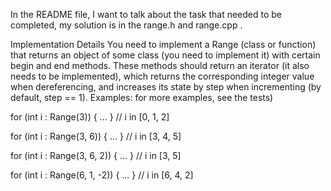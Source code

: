In the README file, I want to talk about the task that needed to be completed, my solution is in the range.h and range.cpp .

Implementation Details
You need to implement a Range (class or function) that returns an object of some class (you need to implement it) with certain begin and end methods.
These methods should return an iterator (it also needs to be implemented), which returns the corresponding integer value when dereferencing, and increases its state by step when incrementing (by default, step == 1).
Examples: for more examples, see the tests)

for (int i : Range(3)) { ... }  // i in [0, 1, 2]

for (int i : Range(3, 6)) { ... }  // i in [3, 4, 5]

for (int i : Range(3, 6, 2)) { ... }  // i in [3, 5]

for (int i : Range(6, 1, -2)) { ... }  // i in [6, 4, 2]
